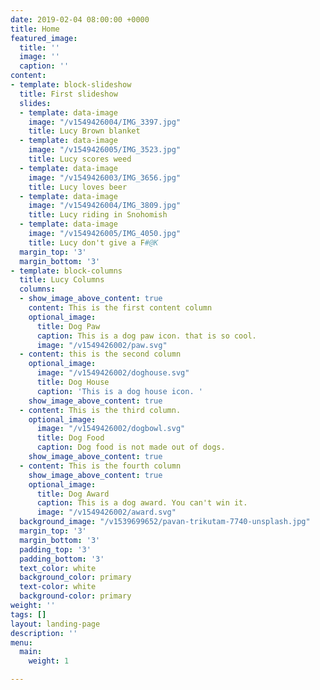 ```yaml
---
date: 2019-02-04 08:00:00 +0000
title: Home
featured_image:
  title: ''
  image: ''
  caption: ''
content:
- template: block-slideshow
  title: First slideshow
  slides:
  - template: data-image
    image: "/v1549426004/IMG_3397.jpg"
    title: Lucy Brown blanket
  - template: data-image
    image: "/v1549426005/IMG_3523.jpg"
    title: Lucy scores weed
  - template: data-image
    image: "/v1549426003/IMG_3656.jpg"
    title: Lucy loves beer
  - template: data-image
    image: "/v1549426004/IMG_3809.jpg"
    title: Lucy riding in Snohomish
  - template: data-image
    image: "/v1549426005/IMG_4050.jpg"
    title: Lucy don't give a F#@K
  margin_top: '3'
  margin_bottom: '3'
- template: block-columns
  title: Lucy Columns
  columns:
  - show_image_above_content: true
    content: This is the first content column
    optional_image:
      title: Dog Paw
      caption: This is a dog paw icon. that is so cool.
      image: "/v1549426002/paw.svg"
  - content: this is the second column
    optional_image:
      image: "/v1549426002/doghouse.svg"
      title: Dog House
      caption: 'This is a dog house icon. '
    show_image_above_content: true
  - content: This is the third column.
    optional_image:
      image: "/v1549426002/dogbowl.svg"
      title: Dog Food
      caption: Dog food is not made out of dogs.
    show_image_above_content: true
  - content: This is the fourth column
    show_image_above_content: true
    optional_image:
      title: Dog Award
      caption: This is a dog award. You can't win it.
      image: "/v1549426002/award.svg"
  background_image: "/v1539699652/pavan-trikutam-7740-unsplash.jpg"
  margin_top: '3'
  margin_bottom: '3'
  padding_top: '3'
  padding_bottom: '3'
  text_color: white
  background_color: primary
  text-color: white
  background-color: primary
weight: ''
tags: []
layout: landing-page
description: ''
menu:
  main:
    weight: 1

---
```

